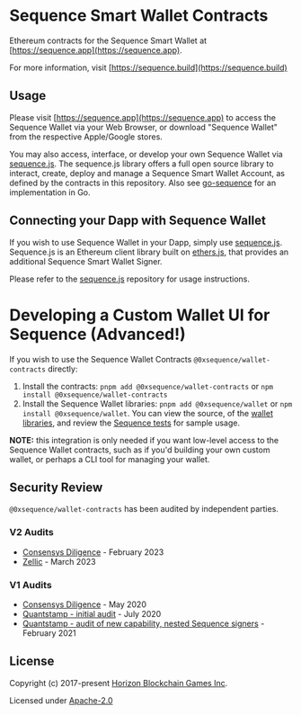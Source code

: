 # Sequence Smart Wallet Contracts

Ethereum contracts for the Sequence Smart Wallet at [https://sequence.app](https://sequence.app).

For more information, visit [https://sequence.build](https://sequence.build)

## Usage

Please visit [https://sequence.app](https://sequence.app) to access the Sequence Wallet via your Web Browser, or
download "Sequence Wallet" from the respective Apple/Google stores.

You may also access, interface, or develop your own Sequence Wallet via [sequence.js](https://github.com/0xsequence/sequence.js). The
sequence.js library offers a full open source library to interact, create, deploy and manage a Sequence Smart Wallet Account,
as defined by the contracts in this repository. Also see [go-sequence](https://github.com/0xsequence/go-sequence) for an implementation
in Go.

## Connecting your Dapp with Sequence Wallet

If you wish to use Sequence Wallet in your Dapp, simply use [sequence.js](https://github.com/0xsequence/sequence.js). Sequence.js
is an Ethereum client library built on [ethers.js](https://github.com/ethers-io/ethers.js), that provides an additional
Sequence Smart Wallet Signer.

Please refer to the [sequence.js](https://github.com/0xsequence/sequence.js) repository for usage instructions.

# Developing a Custom Wallet UI for Sequence (Advanced!)

If you wish to use the Sequence Wallet Contracts `@0xsequence/wallet-contracts` directly:

1. Install the contracts: `pnpm add @0xsequence/wallet-contracts` or `npm install @0xsequence/wallet-contracts`
2. Install the Sequence Wallet libraries: `pnpm add @0xsequence/wallet` or `npm install @0xsequence/wallet`. You can view the source,
   of the [wallet libraries](https://github.com/0xsequence/sequence.js/tree/master/packages/wallet), and review the
   [Sequence tests](https://github.com/0xsequence/sequence.js/tree/master/packages/0xsequence) for sample usage.

**NOTE:** this integration is only needed if you want low-level access to the Sequence Wallet contracts, such as if you'd building
your own custom wallet, or perhaps a CLI tool for managing your wallet.

## Security Review

`@0xsequence/wallet-contracts` has been audited by independent parties.

### V2 Audits

- [Consensys Diligence](https://github.com/0xsequence/wallet-contracts/blob/master/audits/v2/consensys-horizon-sequence-wallet-audit-2023-02.pdf) - February 2023
- [Zellic](https://github.com/0xsequence/wallet-contracts/blob/master/audits/v2/Sequence%20Wallet%20-%20Zellic%20Audit%20Report.pdf) - March 2023

### V1 Audits

- [Consensys Diligence](https://github.com/0xsequence/wallet-contracts/blob/master/audits/v1/Consensys_Diligence.md) - May 2020
- [Quantstamp - initial audit](https://github.com/0xsequence/wallet-contracts/raw/master/audits/v1/Quantstamp_Arcadeum_Report_Final.pdf) - July 2020
- [Quantstamp - audit of new capability, nested Sequence signers](https://github.com/0xsequence/wallet-contracts/raw/master/audits/v1/sequence_quantstamp_audit_feb_2021.pdf) - February 2021

## License

Copyright (c) 2017-present [Horizon Blockchain Games Inc](https://horizon.io).

Licensed under [Apache-2.0](https://github.com/0xsequence/erc-1155/blob/master/LICENSE)
